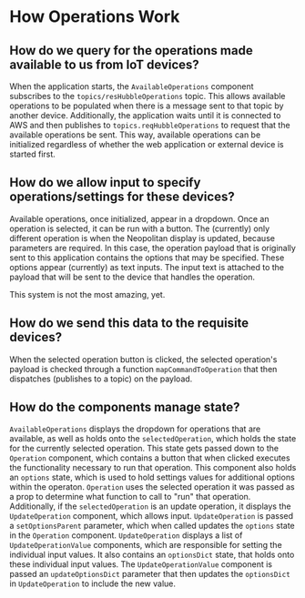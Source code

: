 # How Operations Work

## How do we query for the operations made available to us from IoT devices?

When the application starts, the `AvailableOperations` component subscribes to the `topics/resHubbleOperations` topic. This allows available operations to be populated when there is a message sent to that topic by another device. Additionally, the application waits until it is connected to AWS and then publishes to `topics.reqHubbleOperations` to request that the available operations be sent. This way, available operations can be initialized regardless of whether the web application or external device is started first. 

## How do we allow input to specify operations/settings for these devices?

Available operations, once initialized, appear in a dropdown. Once an operation is selected, it can be run with a button. The (currently) only different operation is when the Neopolitan display is updated, because parameters are required. In this case, the operation payload that is originally sent to this application contains the options that may be specified. These options appear (currently) as text inputs. The input text is attached to the payload that will be sent to the device that handles the operation.

This system is not the most amazing, yet.

## How do we send this data to the requisite devices?

When the selected operation button is clicked, the selected operation's payload is checked through a function `mapCommandToOperation` that then dispatches (publishes to a topic) on the payload.

## How do the components manage state?
`AvailableOperations` displays the dropdown for operations that are available, as well as holds onto the `selectedOperation`, which holds the state for the currently selected operation. This state gets passed down to the `Operation` component, which contains a button that when clicked executes the functionality necessary to run that operation. This component also holds an `options` state, which is used to hold settings values for additional options within the operaton. `Operation` uses the selected operation it was passed as a prop to determine what function to call to "run" that operation. Additionally, if the `selectedOperation` is an update operation, it displays the `UpdateOperation` component, which allows input. `UpdateOperation` is passed a `setOptionsParent` parameter, which when called updates the `options` state in the `Operation` component. `UpdateOperation` displays a list of `UpdateOperationValue` components, which are responsible for setting the individual input values. It also contains an `optionsDict` state, that holds onto these individual input values. The `UpdateOperationValue` component is passed an `updateOptionsDict` parameter that then updates the `optionsDict` in `UpdateOperation` to include the new value.
